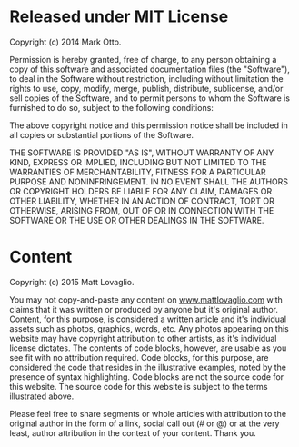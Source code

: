 # Released under MIT License

Copyright (c) 2014 Mark Otto.

Permission is hereby granted, free of charge, to any person obtaining a copy of this software and associated documentation files (the "Software"), to deal in the Software without restriction, including without limitation the rights to use, copy, modify, merge, publish, distribute, sublicense, and/or sell copies of the Software, and to permit persons to whom the Software is furnished to do so, subject to the following conditions:

The above copyright notice and this permission notice shall be included in all copies or substantial portions of the Software.

THE SOFTWARE IS PROVIDED "AS IS", WITHOUT WARRANTY OF ANY KIND, EXPRESS OR IMPLIED, INCLUDING BUT NOT LIMITED TO THE WARRANTIES OF MERCHANTABILITY, FITNESS FOR A PARTICULAR PURPOSE AND NONINFRINGEMENT. IN NO EVENT SHALL THE AUTHORS OR COPYRIGHT HOLDERS BE LIABLE FOR ANY CLAIM, DAMAGES OR OTHER LIABILITY, WHETHER IN AN ACTION OF CONTRACT, TORT OR OTHERWISE, ARISING FROM, OUT OF OR IN CONNECTION WITH THE SOFTWARE OR THE USE OR OTHER DEALINGS IN THE SOFTWARE.

# Content

Copyright (c) 2015 Matt Lovaglio.

You may not copy-and-paste any content on www.mattlovaglio.com with claims that it was written or produced by anyone but it's original author. Content, for this purpose, is considered a written article and it's individual assets such as photos, graphics, words, etc. Any photos appearing on this website may have copyright attribution to other artists, as it's individual license dictates. The contents of code blocks, however, are usable as you see fit with no attribution required. Code blocks, for this purpose, are considered the code that resides in the illustrative examples, noted by the presence of syntax highlighting. Code blocks are not the source code for this website. The source code for this website is subject to the terms illustrated above. 

Please feel free to share segments or whole articles with attribution to the original author in the form of a link, social call out  (# or @) or at the very least, author attribution in the context of your content. Thank you.
